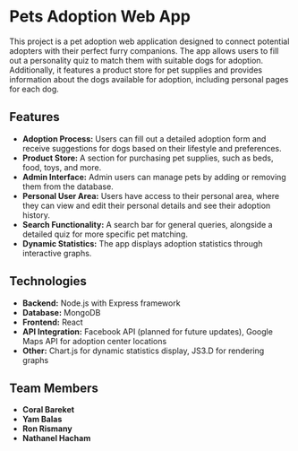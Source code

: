 # Pets Adoption Web App

This project is a pet adoption web application designed to connect potential adopters with their perfect furry companions. The app allows users to fill out a personality quiz to match them with suitable dogs for adoption. Additionally, it features a product store for pet supplies and provides information about the dogs available for adoption, including personal pages for each dog.

## Features

- **Adoption Process:** Users can fill out a detailed adoption form and receive suggestions for dogs based on their lifestyle and preferences.
- **Product Store:** A section for purchasing pet supplies, such as beds, food, toys, and more.
- **Admin Interface:** Admin users can manage pets by adding or removing them from the database.
- **Personal User Area:** Users have access to their personal area, where they can view and edit their personal details and see their adoption history.
- **Search Functionality:** A search bar for general queries, alongside a detailed quiz for more specific pet matching.
- **Dynamic Statistics:** The app displays adoption statistics through interactive graphs.

## Technologies

- **Backend:** Node.js with Express framework
- **Database:** MongoDB
- **Frontend:** React
- **API Integration:** Facebook API (planned for future updates), Google Maps API for adoption center locations
- **Other:** Chart.js for dynamic statistics display, JS3.D for rendering graphs

## Team Members

- **Coral Bareket**
- **Yam Balas**
- **Ron Rismany**
- **Nathanel Hacham**
